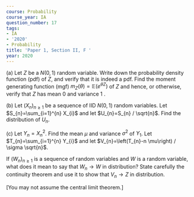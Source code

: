 ```yaml
---
course: Probability
course_year: IA
question_number: 17
tags:
- IA
- '2020'
- Probability
title: 'Paper 1, Section II, F '
year: 2020
---
```




(a) Let $Z$ be a $N(0,1)$ random variable. Write down the probability density function (pdf) of $Z$, and verify that it is indeed a pdf. Find the moment generating function (mgf) $m_{Z}(\theta)=\mathbb{E}\left(e^{\theta Z}\right)$ of $Z$ and hence, or otherwise, verify that $Z$ has mean 0 and variance 1 .

(b) Let $\left(X_{n}\right)_{n \geqslant 1}$ be a sequence of IID $N(0,1)$ random variables. Let $S_{n}=\sum_{i=1}^{n} X_{i}$ and let $U_{n}=S_{n} / \sqrt{n}$. Find the distribution of $U_{n}$.

(c) Let $Y_{n}=X_{n}^{2}$. Find the mean $\mu$ and variance $\sigma^{2}$ of $Y_{1}$. Let $T_{n}=\sum_{i=1}^{n} Y_{i}$ and let $V_{n}=\left(T_{n}-n \mu\right) / \sigma \sqrt{n}$.

If $\left(W_{n}\right)_{n \geqslant 1}$ is a sequence of random variables and $W$ is a random variable, what does it mean to say that $W_{n} \rightarrow W$ in distribution? State carefully the continuity theorem and use it to show that $V_{n} \rightarrow Z$ in distribution.

[You may not assume the central limit theorem.]